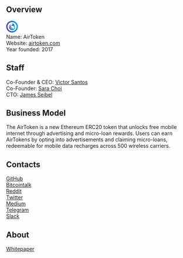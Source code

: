 ## Overview
![logo](../projects/logo/airtoken.png)  
Name: AirToken  
Website: [airtoken.com](https://www.airtoken.com/)  
Year founded: 2017  
## Staff
Co-Founder & CEO: [Victor Santos](../people/victor_santos.md)  
Co-Founder: [Sara Choi](../people/sara_choi.md)  
CTO: [James Seibel](../people/james_seibel.md)  
## Business Model
The AirToken is a new Ethereum ERC20 token that unlocks free mobile internet through advertising and 
micro-loan rewards. Users can earn AirTokens by opting into advertisements and claiming micro-loans, 
redeemable for mobile data recharges across 500 wireless carriers.
## Contacts
[GitHub](https://github.com/AirFoxOfficial)  
[Bitcointalk](https://bitcointalk.org/index.php?topic=2078932)  
[Reddit](https://www.reddit.com/r/AirToken/)  
[Twitter](https://twitter.com/airtoken)  
[Medium](https://medium.com/@airfox)  
[Telegram](https://t.me/airfoxico)  
[Slack](https://shielded-mesa-79992.herokuapp.com/)  
## About 
[Whitepaper](https://www.airtoken.com/paper/AirFoxICO_WhitePaper_v1.5.pdf)  
